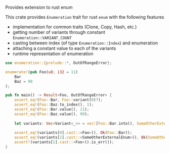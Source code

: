 
Provides extension to rust enum

This crate provides `Enumeration` trait for rust `enum` with the following features 
- implementation for common traits (Clone, Copy, Hash, etc.)
- getting number of variants through constant `Enumeration::VARIANT_COUNT`
- casting between index (of type `Enumeration::Index`) and enumeration
- attaching a constant value to each of the variants
- runtime representation of enumeration

```rust
use enumeration::{prelude::*, OutOfRangeError};

enumerate!(pub Foo(u8; i32 = 11)
    Bar
    Baz = 99
);

pub fn main() -> Result<Foo, OutOfRangeError> {
    assert_eq!(Foo::Bar, Foo::variant(0)?);
    assert_eq!(Foo::Baz.to_index(), 1);
    assert_eq!(Foo::Bar.value(), 11);
    assert_eq!(Foo::Baz.value(), 99);
    
    let variants: Vec<Variant<_>> = vec![Foo::Bar.into(), SomeOtherExternalEnum::SomeVariant.into()];
    
    assert_eq!(variants[0].cast::<Foo>(), Ok(Foo::Bar));
    assert_eq!(variants[1].cast::<SomeOtherExternalEnum>(), Ok(SomeOtherExternalEnum::SomeVariant));
    assert!(variants[1].cast::<Foo>().is_err());
}
```
